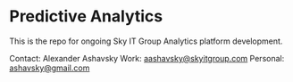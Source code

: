 Predictive Analytics
===================

This is the repo for ongoing Sky IT Group Analytics platform development. 

Contact: 
Alexander Ashavsky
Work: aashavsky@skyitgroup.com
Personal: ashavsky@gmail.com

